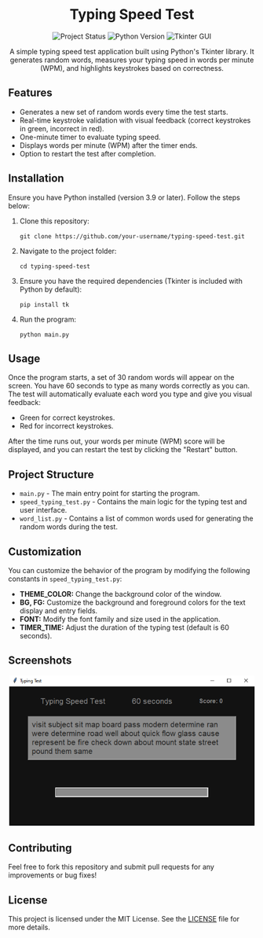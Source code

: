 <h1 align="center">Typing Speed Test</h1>

<p align="center">
  <img src="https://img.shields.io/badge/Status-Finished-brightgreen" alt="Project Status">
  <img src="https://img.shields.io/badge/Python-3.9+-blue.svg" alt="Python Version">
  <img src="https://img.shields.io/badge/Tkinter-GUI-yellow" alt="Tkinter GUI">
</p>

<p align="center">
  A simple typing speed test application built using Python's Tkinter library. It generates random words, measures your typing speed in words per minute (WPM), and highlights keystrokes based on correctness.
</p>

<h2>Features</h2>
<ul>
  <li>Generates a new set of random words every time the test starts.</li>
  <li>Real-time keystroke validation with visual feedback (correct keystrokes in green, incorrect in red).</li>
  <li>One-minute timer to evaluate typing speed.</li>
  <li>Displays words per minute (WPM) after the timer ends.</li>
  <li>Option to restart the test after completion.</li>
</ul>

<h2>Installation</h2>
<p>Ensure you have Python installed (version 3.9 or later). Follow the steps below:</p>

<ol>
  <li>Clone this repository:</li>
  <pre><code>git clone https://github.com/your-username/typing-speed-test.git</code></pre>
  <li>Navigate to the project folder:</li>
  <pre><code>cd typing-speed-test</code></pre>
  <li>Ensure you have the required dependencies (Tkinter is included with Python by default):</li>
  <pre><code>pip install tk</code></pre>
  <li>Run the program:</li>
  <pre><code>python main.py</code></pre>
</ol>

<h2>Usage</h2>
<p>Once the program starts, a set of 30 random words will appear on the screen. You have 60 seconds to type as many words correctly as you can. The test will automatically evaluate each word you type and give you visual feedback:</p>
<ul>
  <li>Green for correct keystrokes.</li>
  <li>Red for incorrect keystrokes.</li>
</ul>
<p>After the time runs out, your words per minute (WPM) score will be displayed, and you can restart the test by clicking the "Restart" button.</p>

<h2>Project Structure</h2>
<ul>
  <li><code>main.py</code> - The main entry point for starting the program.</li>
  <li><code>speed_typing_test.py</code> - Contains the main logic for the typing test and user interface.</li>
  <li><code>word_list.py</code> - Contains a list of common words used for generating the random words during the test.</li>
</ul>

<h2>Customization</h2>
<p>You can customize the behavior of the program by modifying the following constants in <code>speed_typing_test.py</code>:</p>
<ul>
  <li><strong>THEME_COLOR:</strong> Change the background color of the window.</li>
  <li><strong>BG, FG:</strong> Customize the background and foreground colors for the text display and entry fields.</li>
  <li><strong>FONT:</strong> Modify the font family and size used in the application.</li>
  <li><strong>TIMER_TIME:</strong> Adjust the duration of the typing test (default is 60 seconds).</li>
</ul>

<h2>Screenshots</h2>
<p align="center">
  <img src="/speedtypingtest.png" alt="Typing Test Screenshot" width="500">
</p>

<h2>Contributing</h2>
<p>Feel free to fork this repository and submit pull requests for any improvements or bug fixes!</p>

<h2>License</h2>
<p>This project is licensed under the MIT License. See the <a href="LICENSE">LICENSE</a> file for more details.</p>


